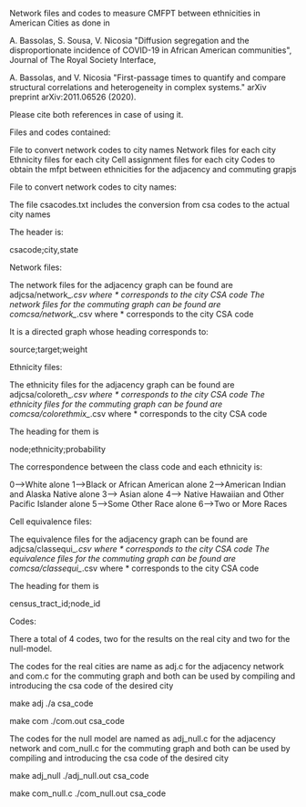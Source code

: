 Network files and codes to measure CMFPT between ethnicities in American Cities as done in 

   A. Bassolas, S. Sousa, V. Nicosia
   "Diffusion segregation and the disproportionate incidence of
   COVID-19 in African American communities", Journal of The Royal
   Society Interface,

   A. Bassolas, and V. Nicosia
  "First-passage times to quantify and compare structural correlations
   and heterogeneity in complex systems." arXiv preprint arXiv:2011.06526 (2020).

Please cite both references in case of using it.
   
   
Files and codes contained:

File to convert network codes to city names
Network files for each city
Ethnicity files for each city
Cell assignment files for each city
Codes to obtain the mfpt between ethnicities for the adjacency and commuting grapjs


File to convert network codes to city names:

The file csacodes.txt includes the conversion from csa codes to the actual city names

The header is:

csacode;city,state


Network files:

The network files for the adjacency graph can be found are adjcsa/network_*.csv  where * corresponds to the city CSA code
The network files for the commuting graph can be found are comcsa/network_*.csv  where * corresponds to the city CSA code

It is a directed graph whose heading corresponds to:

source;target;weight


Ethnicity files:

The ethnicity files for the adjacency graph can be found are adjcsa/coloreth_*.csv  where * corresponds to the city CSA code
The ethnicity files for the commuting graph can be found are comcsa/colorethmix_*.csv  where * corresponds to the city CSA code

The heading for them is 

node;ethnicity;probability

The correspondence between the class code and each ethnicity is:


0-->White alone
1-->Black or African American alone
2-->American Indian and Alaska Native alone
3--> Asian alone
4--> Native Hawaiian and Other Pacific Islander alone
5-->Some Other Race alone
6-->Two or More Races

Cell equivalence files:

The equivalence files for the adjacency graph can be found are adjcsa/classequi_*.csv  where * corresponds to the city CSA code
The equivalence files for the commuting graph can be found are comcsa/classequi_*.csv  where * corresponds to the city CSA code

The heading for them is 

census_tract_id;node_id

Codes:

There a total of 4 codes, two for the results on the real city and two for the null-model.

The codes for the real cities are name as adj.c for the adjacency network and com.c for the commuting graph and both can be used by compiling and introducing the csa code of the desired city

make adj
./a csa_code

make com
./com.out csa_code


The codes for the null model are named as adj_null.c for the adjacency network and com_null.c for the commuting graph and both can be used by compiling and introducing the csa code of the desired city


make adj_null 
./adj_null.out csa_code

make com_null.c
./com_null.out csa_code


